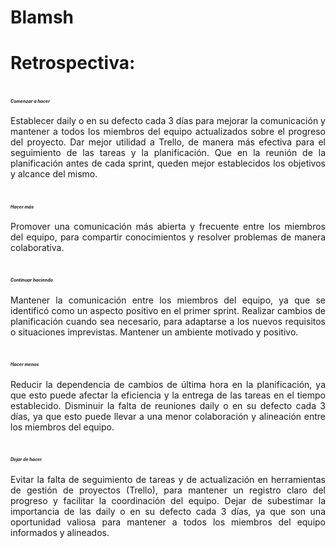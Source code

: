 # Blamsh

# Retrospectiva:


# _<p style="font-size: 7px;">Comenzar a hacer</p>_
<p align="justify">Establecer daily o en su defecto cada 3 días para mejorar la comunicación y mantener a todos los miembros del equipo actualizados sobre el progreso del proyecto. Dar mejor utilidad a Trello, de manera más efectiva para el seguimiento de las tareas y la planificación.
Que en la reunión de la planificación antes de cada sprint, queden mejor establecidos los objetivos y alcance del mismo.</p>


# _<p style="font-size: 7px;">Hacer más</p>_
<p align="justify">Promover una comunicación más abierta y frecuente entre los miembros del equipo, para compartir conocimientos y resolver problemas de manera colaborativa.</p>


# _<p style="font-size: 7px;">Continuar haciendo</p>_
<p align="justify">Mantener la comunicación entre los miembros del equipo, ya que se identificó como un aspecto positivo en el primer sprint.
Realizar cambios de planificación cuando sea necesario, para adaptarse a los nuevos requisitos o situaciones imprevistas. Mantener un ambiente motivado y positivo.</p>


# _<p style="font-size: 7px;">Hacer menos</p>_
<p align="justify">Reducir la dependencia de cambios de última hora en la planificación, ya que esto puede afectar la eficiencia y la entrega de las tareas en el tiempo establecido.
Disminuir la falta de reuniones daily o en su defecto cada 3 días, ya que esto puede llevar a una menor colaboración y alineación entre los miembros del equipo.</p>


# _<p style="font-size: 7px;">Dejar de hacer</p>_
<p align="justify">Evitar la falta de seguimiento de tareas y de actualización en herramientas de gestión de proyectos (Trello), para mantener un registro claro del progreso y facilitar la coordinación del equipo. Dejar de subestimar la importancia de las daily o en su defecto cada 3 días, ya que son una oportunidad valiosa para mantener a todos los miembros del equipo informados y alineados.</p>